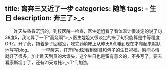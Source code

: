 title: 离奔三又近了一步
categories: 随笔
tags:
    - 生日
description: 奔三了>_<
---
&emsp;&emsp;昨天头昏昏沉沉的，到校医院一检查，医生姐姐看了看体温计很淡定的说了句38度5，我诧异了一下“高烧啊”>\_<医生姐姐又很淡定的来了句只能算是中等程度ORZ。开了药，拖着步子回寝室，吃完药躺床上从昨天6点睡到现在才爬起来默默地写写blog。
&emsp;&emsp;一早醒来，打开iPad就看到褒哥和包子的生日祝福，瞬间心情就好了很多，加上昨天到货的木馒头，这个生日也是蛮有意义的，不多写了，要去看康斯坦丁了，还有21天考托>\_<T^T,加油。